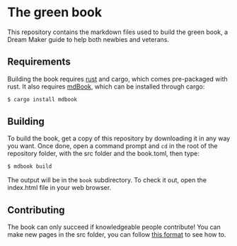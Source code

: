 # The green book
This repository contains the markdown files used to build the green book, a Dream Maker guide to help both newbies and veterans.

## Requirements
Building the book requires [rust] and cargo, which comes pre-packaged with rust. It also requires [mdBook], which can be installed through cargo:

[rust]: https://www.rust-lang.org/en-US/
[mdBook]: https://github.com/azerupi/mdBook

```bash
$ cargo install mdbook
```

## Building
To build the book, get a copy of this repository by downloading it in any way you want. Once done, open a command prompt and `cd` in the root of the repository folder, with the src folder and the book.toml, then type:

```bash
$ mdbook build
```
The output will be in the `book` subdirectory. To check it out, open the index.html file in your web browser.

## Contributing
The book can only succeed if knowledgeable people contribute! You can make new pages in the src folder, you can follow [this format] to see how to.

[this format]: https://rust-lang-nursery.github.io/mdBook/format/index.html